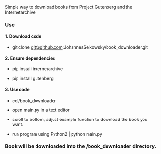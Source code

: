 Simple way to download books from Project Gutenberg and the Internetarchive.

### Use

#### 1. Download code 

- git clone git@github.com:JohannesSeikowsky/book_downloader.git

#### 2. Ensure dependencies

- pip install internetarchive

- pip install gutenberg

#### 3. Use code

- cd /book_downloader

- open main.py in a text editor

- scroll to bottom, adjust example function to download the book you want.

- run program using Python2 | python main.py


### Book will be downloaded into the /book_downloader directory.

